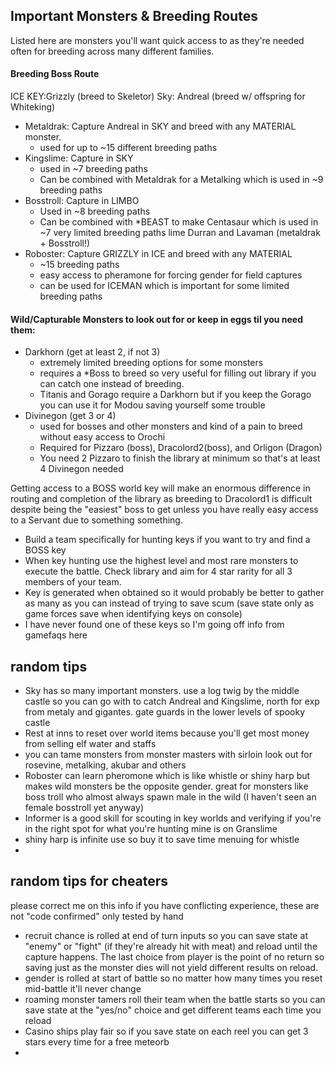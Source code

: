 ## Important Monsters & Breeding Routes
Listed here are monsters you'll want quick access to as they're needed often for breeding across many different families.

#### Breeding Boss Route 
ICE KEY:Grizzly (breed to Skeletor)
Sky: Andreal (breed w/ offspring for Whiteking)


- Metaldrak: Capture Andreal in SKY and breed with any MATERIAL monster.
  - used for up to ~15 different breeding paths
- Kingslime: Capture in SKY
  - used in ~7 breeding paths
  - Can be combined with Metaldrak for a Metalking which is used in ~9 breeding paths
- Bosstroll: Capture in LIMBO
  - Used in ~8 breeding paths
  - Can be combined with *BEAST to make Centasaur which is used in ~7 very limited breeding paths lime Durran and Lavaman (metaldrak + Bosstroll!)
- Roboster: Capture GRIZZLY in ICE and breed with any MATERIAL
  - ~15 breeding paths
  - easy access to pheramone for forcing gender for field captures
  - can be used for ICEMAN which is important for some limited breeding paths
#### Wild/Capturable Monsters to look out for or keep in eggs til you need them:
- Darkhorn (get at least 2, if not 3)
  - extremely limited breeding options for some monsters
  - requires a *Boss to breed so very useful for filling out library if you can catch one instead of breeding.
  - Titanis and Gorago require a Darkhorn but if you keep the Gorago you can use it for Modou saving yourself some trouble
- Divinegon (get 3 or 4)
  - used for bosses and other monsters and kind of a pain to breed without easy access to Orochi
  - Required for Pizzaro (boss), Dracolord2(boss), and Orligon (Dragon)
  - You need 2 Pizzaro to finish the library at minimum so that's at least 4 Divinegon needed

Getting access to a BOSS world key will make an enormous difference in routing and completion of the library as breeding to Dracolord1 is difficult despite being the "easiest" boss to get unless you have really easy access to a Servant due to something something.
  - Build a team specifically for hunting keys if you want to try and find a BOSS key
  - When key hunting use the highest level and most rare monsters to execute the battle. Check library and aim for 4 star rarity for all 3 members of your team.
  - Key is generated when obtained so it would probably be better to gather as many as you can instead of trying to save scum (save state only as game forces save when identifying keys on console)
  - I have never found one of these keys so I'm going off info from gamefaqs here

## random tips
- Sky has so many important monsters. use a log twig by the middle castle so you can go with to catch Andreal and Kingslime, north for exp from metaly and gigantes. gate guards in the lower levels of spooky castle
- Rest at inns to reset over world items because you'll get most money from selling elf water and staffs
- you can tame monsters from monster masters with sirloin look out for rosevine, metalking, akubar and others
- Roboster can learn pheromone which is like whistle or shiny harp but makes wild monsters be the opposite gender. great for monsters like boss troll who almost always spawn male in the wild (I haven't seen an female bosstroll yet anyway)
- Informer is a good skill for scouting in key worlds and verifying if you're in the right spot for what you're hunting mine is on Granslime
- shiny harp is infinite use so buy it to save time menuing for whistle
- 

## random tips for cheaters 
please correct me on this info if you have conflicting experience, these are not "code confirmed" only tested by hand
- recruit chance is rolled at end of turn inputs so you can save state at "enemy" or "fight" (if they're already hit with meat) and reload until the capture happens. The last choice from player is the point of no return so saving just as the monster dies will not yield different results on reload.
- gender is rolled at start of battle so no matter how many times you reset mid-battle it'll never change
- roaming monster tamers roll their team when the battle starts so you can save state at the "yes/no" choice and get different teams each time you reload
- Casino ships play fair so if you save state on each reel you can get 3 stars every time for a free meteorb
- 
  
